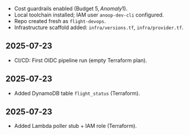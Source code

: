 - Cost guardrails enabled (Budget $5, Anomaly $1).
- Local toolchain installed; IAM user `anoop-dev-cli` configured.
- Repo created fresh as `flight-devops`.
- Infrastructure scaffold added: `infra/versions.tf`, `infra/provider.tf`.

## 2025-07-23
- CI/CD: First OIDC pipeline run (empty Terraform plan).


## 2025‑07‑23
- Added DynamoDB table `flight_status` (Terraform).


## 2025‑07‑23
- Added Lambda poller stub + IAM role (Terraform).

